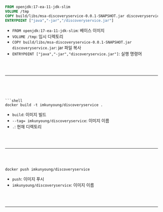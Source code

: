 ```dockerfile
FROM openjdk:17-ea-11-jdk-slim
VOLUME /tmp
COPY build/libs/msa-discoveryservice-0.0.1-SNAPSHOT.jar discoveryservice.jar
ENTRYPOINT ["java","-jar","/discoveryservice.jar"]
```

- `FROM openjdk:17-ea-11-jdk-slim`: 베이스 이미지
- `VOLUME /tmp`: 임시 디렉토리
- `COPY build/libs/msa-discoveryservice-0.0.1-SNAPSHOT.jar discoveryservice.jar`: jar 파일 복사
- `ENTRYPOINT ["java","-jar","discoveryservice.jar"]`: 실행 명령어

<br/>
<br/>

---

<br/>
<br/>

```shell

```shell
docker build -t imkunyoung/discoveryservice .
```

- `build`: 이미지 빌드
- `--tag= imkunyoung/discoveryservice`: 이미지 이름
- `.`: 현재 디렉토리


<br/>
<br/>

---

<br/>
<br/>


```shell
docker push imkunyoung/discoveryservice
```

- `push`: 이미지 푸시
- `imkunyoung/discoveryservice`: 이미지 이름

<br/>
<br/>

---

<br/>
<br/>



